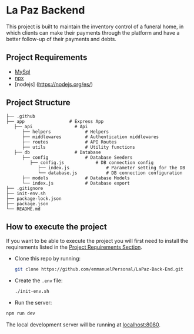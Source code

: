 # La Paz Backend

This project is built to maintain the inventory control of a funeral home, in which clients can make their payments through the platform and have a better follow-up of their payments and debts.

## Project Requirements

- [MySql](https://www.apachefriends.org/es/index.html)
- [npx](https://www.npmjs.com/package/npx)
- [nodejs] (https://nodejs.org/es/)

## Project Structure

    ├── .github
    ├── app                 # Express App
       ├── api                # Api
          ├── helpers             # Helpers
          ├── middlewares         # Authentication middlewares
          ├── routes              # API Routes
          ├── utils               # Utility functions
       ├── db                 # Database
          ├── config              # Database Seeders
             ├── config.js            # DB connection config
                ├── index.js              # Parameter setting for the DB
                └── database.js           # DB connection configuration
          ├── models              # Database Models
          └── index.js            # Database export
    ├── .gitignore
    ├── init-env.sh
    ├── package-lock.json
    ├── package.json
    └── README.md

## How to execute the project

If you want to be able to execute the project you will first need to install the requirements listed in the [Project Requirements Section](#project-requirements).

- Clone this repo by running:

  ```bash
  git clone https://github.com/enmanuelPersonal/LaPaz-Back-End.git
  ```

- Create the `.env` file:

  ```bash
  ./init-env.sh
  ```

- Run the server:

```bash
npm run dev
```

The local development server will be running at [localhost:8080](http://localhost:8080).
